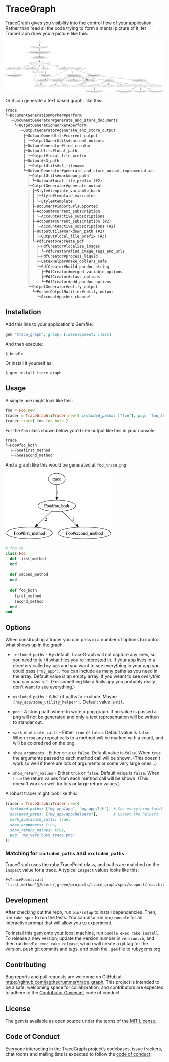 # TraceGraph

TraceGraph gives you visibility into the control flow of your application. Rather than read all the code
trying to form a mental picture of it, let TraceGraph draw you a picture like this:

![Document Worker Trace](docs/images/document_worker_trace.png)

Or it can generate a text based graph, like this:

```
trace
└─DocumentGenerationWorker#perform
  └─DocumentGenerator#generate_and_store_documents
    └─OutputGenerationWorker#perform
      └─OutputGenerator#generate_and_store_output
        ├─OutputOwnerUtils#current_output
        │ └─OutputOwnerUtils#current_outputs
        ├─OutputGenerator#find_creator
        ├─OutputUtils#local_path
        │ └─Output#local_file_prefix
        ├─Output#s3_path
        │ └─OutputUtils#s3_filename
        └─OutputGenerator#generate_and_store_output_implementation
          ├─OutputUtils#markdown_path
          │ └─Output#local_file_prefix (#2)
          ├─OutputGenerator#generate_output
          │ ├─Style#template_variable_hash
          │ │ ├─Style#template_variables
          │ │ └─Style#template
          │ ├─Document#importurlsupported
          │ ├─Account#current_subscription
          │ │ └─Account#active_subscriptions
          │ ├─Account#current_subscription (#2)
          │ │ └─Account#active_subscriptions (#2)
          │ ├─OutputUtils#markdown_path (#2)
          │ │ └─Output#local_file_prefix (#3)
          │ └─PdfCreator#create_pdf
          │   ├─PdfCreator#localize_images
          │   │ └─PdfCreator#find_image_tags_and_urls
          │   ├─PdfCreator#process_liquid
          │   ├─LatexHelper#make_dollars_safe
          │   └─PdfCreator#build_pandoc_string
          │     ├─PdfCreator#merged_variable_options
          │     ├─PdfCreator#class_options
          │     └─PdfCreator#add_pandoc_options
          └─OutputGenerator#notify_output
            └─PusherOutputNotifier#notify_output
              └─Account#pusher_channel
```

## Installation

Add this line to your application's Gemfile:

```ruby
gem 'trace_graph', group: [:development, :test]
```

And then execute:

    $ bundle

Or install it yourself as:

    $ gem install trace_graph

## Usage

A simple use might look like this:

```ruby
foo = Foo.new
tracer = TraceGraph::Tracer.new({ included_paths: ["foo"], png: 'foo_trace.png' })
tracer.trace{ foo.foo_both }
```

For the `Foo` class shown below you'd see output like this in your console:

```
trace
└─Foo#foo_both
  ├─Foo#first_method
  └─Foo#second_method
```

And a graph like this would be generated at `foo_trace.png`


![Document Worker Trace](docs/images/foo_trace.png)


```ruby
# foo.rb
class Foo
  def first_method
  end

  def second_method
  end

  def foo_both
    first_method
    second_method
  end
end
```

## Options

When constructing a tracer you can pass in a number of options to control what shows up
in the graph.

* `included_paths` - By default TraceGraph will not capture any lines, so you need to tell it
  what files you're interested in. If your app lives in a directory called `my_app` and you
  want to see everything in your app you could pass `["my_app"]`. You can include as many paths
  as you need in the array. Default value is an empty array. If you weant to see _everythin_ you
  can pass `nil`. (For something like a Rails app you probably really don't want to see everything.)

* `excluded_paths` - A list of paths to exclude. Maybe `["my_app/some_utility_helper"]`. Default
  value is `nil`.

* `png` - A string path where to write a png graph. If no value is passed a png will not be generated
  and only a text representation will be written to standar out.

* `mark_duplicate_calls` - Either `true` or `false`. Default value is `false`. When `true` any
  repeat calls to a method will be marked with a count, and will be colored red on the png.

* `show_arguments` - Either `true` or `false`. Default value is `false`. When `true` the arguments
  passed to each method call will be shown. (This doesn't work so well if there are lots of arguments
  or some very large ones...)

* `show_return_values` - Either `true` or `false`. Default value is `false`. When `true` the return
  values from each method call will be shown. (This doesn't work so well for lots or large return values.)

A robust tracer might look like this:

```ruby
tracer = TraceGraph::Tracer.new({
  included_paths: ["my_app/app", "my_app/lib"], # See everything local to a rails app
  excluded_paths: ["my_app/app/helpers"],       # Except the helpers
  mark_duplicate_calls: true,
  show_arguments: true,
  show_return_values: true,
  png: 'my_very_busy_trace.png'
})
```

### Matching for `included_paths` and `excluded_paths`

TraceGraph uses the ruby TracePoint class, and paths are matched on the `inspect` value
for a trace. A typical `inspect` values looks like this:

```
#<TracePoint:call `first_method'@/Users/jgreen/projects/trace_graph/spec/support/foo.rb:2>
```

## Development

After checking out the repo, run `bin/setup` to install dependencies. Then, run `rake spec` to run the tests. You can also run `bin/console` for an interactive prompt that will allow you to experiment.

To install this gem onto your local machine, run `bundle exec rake install`. To release a new version, update the version number in `version.rb`, and then run `bundle exec rake release`, which will create a git tag for the version, push git commits and tags, and push the `.gem` file to [rubygems.org](https://rubygems.org).

## Contributing

Bug reports and pull requests are welcome on GitHub at https://github.com/jagthedrummer/trace_graph. This project is intended to be a safe, welcoming space for collaboration, and contributors are expected to adhere to the [Contributor Covenant](http://contributor-covenant.org) code of conduct.

## License

The gem is available as open source under the terms of the [MIT License](https://opensource.org/licenses/MIT).

## Code of Conduct

Everyone interacting in the TraceGraph project’s codebases, issue trackers, chat rooms and mailing lists is expected to follow the [code of conduct](https://github.com/[USERNAME]/trace_graph/blob/master/CODE_OF_CONDUCT.md).
